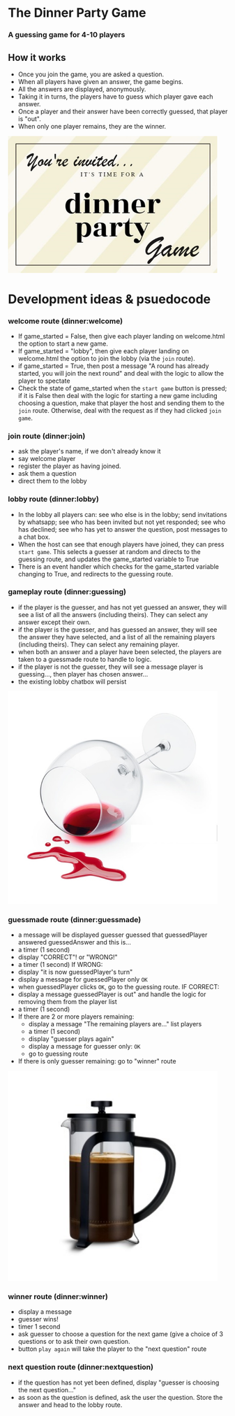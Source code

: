 # The Dinner Party Game
### A guessing game for 4-10 players
## How it works
- Once you join the game, you are asked a question.
- When all players have given an answer, the game begins.
- All the answers are displayed, anonymously.
- Taking it in turns, the players have to guess which player gave each answer.
- Once a player and their answer have been correctly guessed, that player is "out".
- When only one player remains, they are the winner.
  
<img src="static/images/invitation.jpg" alt="invitation" style="width: 50vw; text-align: center;">

# Development ideas & psuedocode

### welcome route (dinner:welcome)
- If game_started = False, then give each player landing on welcome.html the option to start a new game.
- If game_started = "lobby", then give each player landing on welcome.html the option to join the lobby (via the `join` route).
- if game_started = True, then post a message "A round has already started, you will join the next round" and deal with the logic to allow the player to spectate
- Check the state of game_started when the `start game` button is pressed; if it is False then deal with the logic for starting a new game including choosing a question, make that player the host and sending them to the `join` route. Otherwise, deal with the request as if they had clicked `join game`.  

### join route (dinner:join)
- ask the player's name, if we don't already know it
- say welcome player
- register the player as having joined.
- ask them a question
- direct them to the lobby

### lobby route (dinner:lobby)
- In the lobby all players can: see who else is in the lobby; send invitations by whatsapp; see who has been invited but not yet responded; see who has declined; see who has yet to answer the question, post messages to a chat box.
- When the host can see that enough players have joined, they can press `start game`. This selects a guesser at random and directs to the guessing route, and updates the game_started variable to True
- There is an event handler which checks for the game_started variable changing to True, and redirects to the guessing route.

### gameplay route (dinner:guessing)
- if the player is the guesser, and has not yet guessed an answer, they will see a list of all the answers (including theirs). They can select any answer except their own.
- if the player is the guesser, and has guessed an answer, they will see the answer they have selected, and a list of all the remaining players (including theirs). They can select any remaining player.
- when both an answer and a player have been selected, the players are taken to a guessmade route to handle to logic.
- if the player is not the guesser, they will see a message player is guessing..., then player has chosen answer...
- the existing lobby chatbox will persist


<img src="static/images/spill.jpg" alt="whoops" style="width: 50vw; text-align: center;">

### guessmade route (dinner:guessmade)
- a message will be displayed guesser guessed that guessedPlayer answered guessedAnswer and this is...
- a timer (1 second)
- display "CORRECT"! or "WRONG!"
- a timer (1 second)
If WRONG:
- display "it is now guessedPlayer's turn"
- display a message for guessedPlayer only `OK`
- when guessedPlayer clicks `OK`, go to the guessing route.
IF CORRECT:
- display a message guessedPlayer is out" and handle the logic for removing them from the player list
- a timer (1 second)
- If there are 2 or more players remaining:
  - display a message "The remaining players are..." list players
  - a timer (1 second)
  - display "guesser plays again"
  - display a message for guesser only: `OK`
  - go to guessing route
- If there is only guesser remaining: go to "winner" route


<img src="static/images/cafe.jpg" alt="coffee" style="width: 50vw; text-align: center;">

### winner route (dinner:winner)
- display a message
- guesser wins!
- timer 1 second
- ask guesser to choose a question for the next game (give a choice of 3 questions or to ask their own question.
- button `play again` will take the player to the "next question" route

### next question route (dinner:nextquestion)
- if the question has not yet been defined, display "guesser is choosing the next question..."
- as soon as the question is defined, ask the user the question. Store the answer and head to the lobby route.


